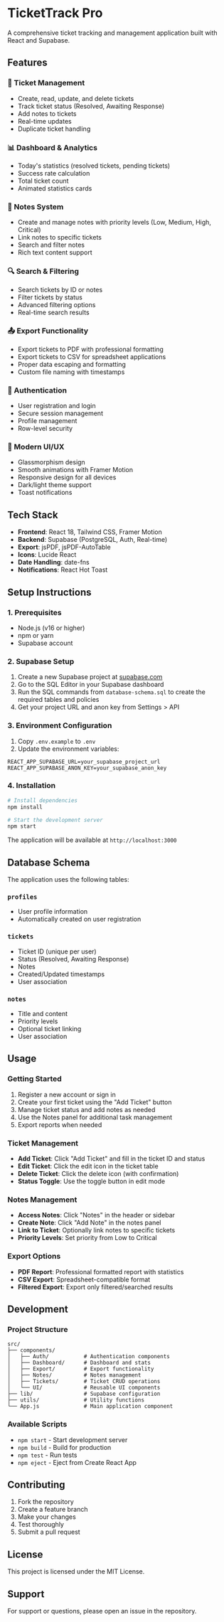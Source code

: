 # TicketTrack Pro

A comprehensive ticket tracking and management application built with React and Supabase.

## Features

### 🎫 Ticket Management
- Create, read, update, and delete tickets
- Track ticket status (Resolved, Awaiting Response)
- Add notes to tickets
- Real-time updates
- Duplicate ticket handling

### 📊 Dashboard & Analytics
- Today's statistics (resolved tickets, pending tickets)
- Success rate calculation
- Total ticket count
- Animated statistics cards

### 📝 Notes System
- Create and manage notes with priority levels (Low, Medium, High, Critical)
- Link notes to specific tickets
- Search and filter notes
- Rich text content support

### 🔍 Search & Filtering
- Search tickets by ID or notes
- Filter tickets by status
- Advanced filtering options
- Real-time search results

### 📤 Export Functionality
- Export tickets to PDF with professional formatting
- Export tickets to CSV for spreadsheet applications
- Proper data escaping and formatting
- Custom file naming with timestamps

### 🔐 Authentication
- User registration and login
- Secure session management
- Profile management
- Row-level security

### 🎨 Modern UI/UX
- Glassmorphism design
- Smooth animations with Framer Motion
- Responsive design for all devices
- Dark/light theme support
- Toast notifications

## Tech Stack

- **Frontend**: React 18, Tailwind CSS, Framer Motion
- **Backend**: Supabase (PostgreSQL, Auth, Real-time)
- **Export**: jsPDF, jsPDF-AutoTable
- **Icons**: Lucide React
- **Date Handling**: date-fns
- **Notifications**: React Hot Toast

## Setup Instructions

### 1. Prerequisites
- Node.js (v16 or higher)
- npm or yarn
- Supabase account

### 2. Supabase Setup
1. Create a new Supabase project at [supabase.com](https://supabase.com)
2. Go to the SQL Editor in your Supabase dashboard
3. Run the SQL commands from `database-schema.sql` to create the required tables and policies
4. Get your project URL and anon key from Settings > API

### 3. Environment Configuration
1. Copy `.env.example` to `.env`
2. Update the environment variables:
```env
REACT_APP_SUPABASE_URL=your_supabase_project_url
REACT_APP_SUPABASE_ANON_KEY=your_supabase_anon_key
```

### 4. Installation
```bash
# Install dependencies
npm install

# Start the development server
npm start
```

The application will be available at `http://localhost:3000`

## Database Schema

The application uses the following tables:

### `profiles`
- User profile information
- Automatically created on user registration

### `tickets`
- Ticket ID (unique per user)
- Status (Resolved, Awaiting Response)
- Notes
- Created/Updated timestamps
- User association

### `notes`
- Title and content
- Priority levels
- Optional ticket linking
- User association

## Usage

### Getting Started
1. Register a new account or sign in
2. Create your first ticket using the "Add Ticket" button
3. Manage ticket status and add notes as needed
4. Use the Notes panel for additional task management
5. Export reports when needed

### Ticket Management
- **Add Ticket**: Click "Add Ticket" and fill in the ticket ID and status
- **Edit Ticket**: Click the edit icon in the ticket table
- **Delete Ticket**: Click the delete icon (with confirmation)
- **Status Toggle**: Use the toggle button in edit mode

### Notes Management
- **Access Notes**: Click "Notes" in the header or sidebar
- **Create Note**: Click "Add Note" in the notes panel
- **Link to Ticket**: Optionally link notes to specific tickets
- **Priority Levels**: Set priority from Low to Critical

### Export Options
- **PDF Report**: Professional formatted report with statistics
- **CSV Export**: Spreadsheet-compatible format
- **Filtered Export**: Export only filtered/searched results

## Development

### Project Structure
```
src/
├── components/
│   ├── Auth/           # Authentication components
│   ├── Dashboard/      # Dashboard and stats
│   ├── Export/         # Export functionality
│   ├── Notes/          # Notes management
│   ├── Tickets/        # Ticket CRUD operations
│   └── UI/             # Reusable UI components
├── lib/                # Supabase configuration
├── utils/              # Utility functions
└── App.js              # Main application component
```

### Available Scripts
- `npm start` - Start development server
- `npm build` - Build for production
- `npm test` - Run tests
- `npm eject` - Eject from Create React App

## Contributing

1. Fork the repository
2. Create a feature branch
3. Make your changes
4. Test thoroughly
5. Submit a pull request

## License

This project is licensed under the MIT License.

## Support

For support or questions, please open an issue in the repository.
